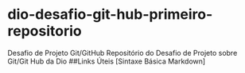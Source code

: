 # dio-desafio-git-hub-primeiro-repositorio
Desafio de Projeto Git/GitHub
Repositório do Desafio de Projeto sobre Git/Git Hub da Dio
##Links Úteis
[Sintaxe Básica Markdown]
